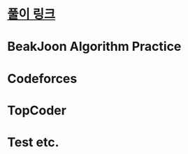# [풀이 링크](http://rim0621.tistory.com/category/SW/Algorithm)
# BeakJoon Algorithm Practice
# Codeforces
# TopCoder
# Test etc.
